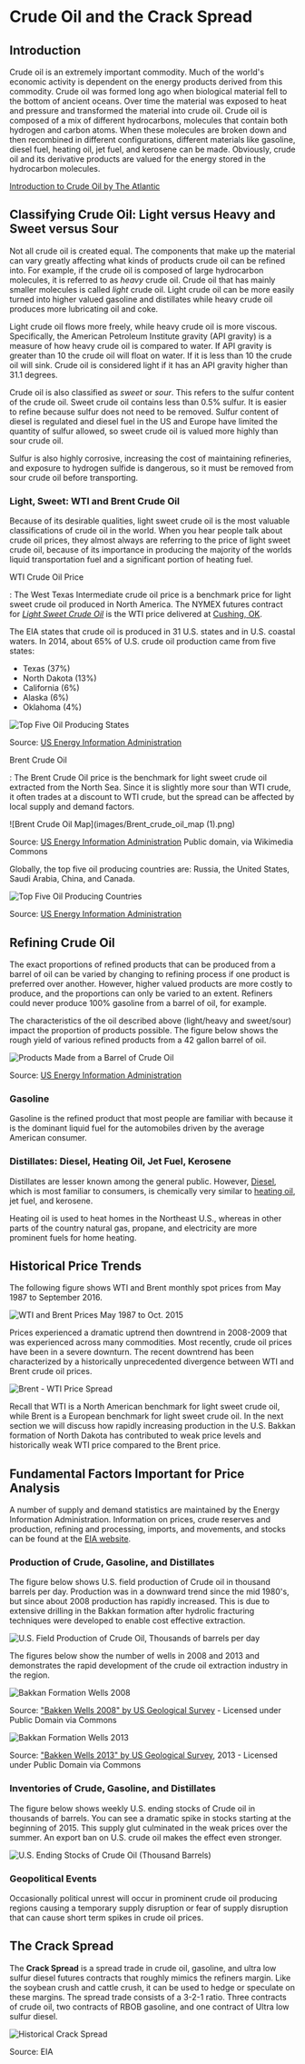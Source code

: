 # Crude Oil and the Crack Spread


## Introduction

Crude oil is an extremely important commodity. Much of the world's economic activity is dependent on the energy products derived from this commodity. Crude oil was formed long ago when biological material fell to the bottom of ancient oceans. Over time the material was exposed to heat and pressure and transformed the material into crude oil.  Crude oil is composed of a mix of different hydrocarbons, molecules that contain both hydrogen and carbon atoms. When these molecules are broken down and then recombined in different configurations, different materials like gasoline, diesel fuel, heating oil, jet fuel, and kerosene can be made. Obviously, crude oil and its derivative products are valued for the energy stored in the hydrocarbon molecules. 

[Introduction to Crude Oil by The Atlantic](https://www.youtube.com/watch?v=62LvVYYqUFA)

## Classifying Crude Oil: Light versus Heavy and Sweet versus Sour

Not all crude oil is created equal. The components that make up the material can vary greatly affecting what kinds of products crude oil can be refined into. For example, if the crude oil is composed of large hydrocarbon molecules, it is referred to as *heavy* crude oil. Crude oil that has mainly smaller molecules is called *light* crude oil. Light crude oil can be more easily turned into higher valued gasoline and distillates while heavy crude oil produces more lubricating oil and coke. 

Light crude oil flows more freely, while heavy crude oil is more viscous. Specifically, the American Petroleum Institute gravity (API gravity) is a measure of how heavy crude oil is compared to water. If API gravity is greater than 10 the crude oil will float on water. If it is less than 10 the crude oil will sink. Crude oil is considered light if it has an API gravity higher than 31.1 degrees.      

Crude oil is also classified as *sweet* or *sour*. This refers to the sulfur content of the crude oil. Sweet crude oil contains less than 0.5% sulfur. It is easier to refine because sulfur does not need to be removed. Sulfur content of diesel is regulated and diesel fuel in the US and Europe have limited the quantity of sulfur allowed, so sweet crude oil is valued more highly than sour crude oil. 

Sulfur is also highly corrosive, increasing the cost of maintaining refineries, and exposure to hydrogen sulfide is dangerous, so it must be removed from sour crude oil before transporting. 

### Light, Sweet: WTI and Brent Crude Oil

Because of its desirable qualities, light sweet crude oil is the most valuable classifications of crude oil in the world. When you hear people talk about crude oil prices, they almost always are referring to the price of light sweet crude oil, because of its importance in producing the majority of the worlds liquid transportation fuel and a significant portion of heating fuel. 

WTI Crude Oil Price

:    The West Texas Intermediate crude oil price is a benchmark price for light sweet crude oil produced in North America. The NYMEX futures contract for [*Light Sweet Crude Oil*](http://www.cmegroup.com/trading/energy/crude-oil/light-sweet-crude.html) is the WTI price delivered at [Cushing, OK](https://www.google.com/maps/place/Cushing,+OK+74023/@43.8498418,-87.2836175,5.17z/data=!4m2!3m1!1s0x87b169f80014c5c1:0xfe855f1914b195a).

The EIA states that crude oil is produced in 31 U.S. states and in U.S. coastal waters. In 2014, about 65% of U.S. crude oil production came from five states:

- Texas (37%)
- North Dakota (13%)
- California (6%)
- Alaska (6%)
- Oklahoma (4%)

![Top Five Oil Producing States](images/top_5_petroleum_states-large.jpg)

Source: [US Energy Information Administration](http://www.eia.gov/Energyexplained/index.cfm?page=oil_home) 


Brent Crude Oil

:    The Brent Crude Oil price is the benchmark for light sweet crude oil extracted from the North Sea. Since it is slightly more sour than WTI crude, it often trades at a discount to WTI crude, but the spread can be affected by local supply and demand factors. 

![Brent Crude Oil Map](images/Brent_crude_oil_map (1).png)

Source: [US Energy Information Administration](http://www.eia.gov/countries/cab.cfm?fips=UK) Public domain, via Wikimedia Commons

Globally, the top five oil producing countries are: Russia, the United States, Saudi Arabia, China, and Canada. 

![Top Five Oil Producing Countries](images/top_petroleum_producing_countries-large.jpg)

Source: [US Energy Information Administration](http://www.eia.gov/Energyexplained/index.cfm?page=oil_home) 

## Refining Crude Oil

The exact proportions of refined products that can be produced from a barrel of oil can be varied by changing to refining process if one product is preferred over another. However, higher valued products are more costly to produce, and the proportions can only be varied to an extent. Refiners could never produce 100% gasoline from a barrel of oil, for example. 

The characteristics of the oil described above (light/heavy and sweet/sour) impact the proportion of products possible. The figure below shows the rough yield of various refined products from a 42 gallon barrel of oil. 

![Products Made from a Barrel of Crude Oil](images/products_from_barrel_crude_oil-large.jpg)

Source: [US Energy Information Administration](http://www.eia.gov/Energyexplained/index.cfm?page=oil_home) 

### Gasoline

Gasoline is the refined product that most people are familiar with because it is the dominant liquid fuel for the automobiles driven by the average American consumer.

### Distillates: Diesel, Heating Oil, Jet Fuel, Kerosene

Distillates are lesser known among the general public. However, [Diesel](http://www.eia.gov/Energyexplained/index.cfm?page=diesel_home), which is most familiar to consumers, is chemically very similar to [heating oil](http://www.eia.gov/Energyexplained/index.cfm?page=heating_oil_use), jet fuel, and kerosene. 

Heating oil is used to heat homes in the Northeast U.S., whereas in other parts of the country natural gas, propane, and electricity are more prominent fuels for home heating.

## Historical Price Trends

The following figure shows WTI and Brent monthly spot prices from May 1987 to September 2016. 

![WTI and Brent Prices May 1987 to Oct. 2015](Excel-files/CrudeOiland-crudeoil_files/image003.png)

Prices experienced a dramatic uptrend then downtrend in 2008-2009 that was experienced across many commodities. Most recently, crude oil prices have been in a severe downturn. The recent downtrend has been characterized by a historically unprecedented divergence between WTI and Brent crude oil prices. 

![Brent - WTI Price Spread](Excel-files/CrudeOiland-crudeoil_files/image008.png)

Recall that WTI is a North American benchmark for light sweet crude oil, while Brent is a European benchmark for light sweet crude oil. In the next section we will discuss how rapidly increasing production in the U.S. Bakkan formation of North Dakota has contributed to weak price levels and historically weak WTI price compared to the Brent price. 

## Fundamental Factors Important for Price Analysis

A number of supply and demand statistics are maintained by the Energy Information Administration. Information on prices, crude reserves and production, refining and processing, imports, and movements, and stocks can be found at the [EIA website](http://www.eia.gov/petroleum/data.cfm).

### Production of Crude, Gasoline, and Distillates

The figure below shows U.S. field production of Crude oil in thousand barrels per day. Production was in a downward trend since the mid 1980's, but since about 2008 production has rapidly increased. This is due to extensive drilling in the Bakkan formation after hydrolic fracturing techniques were developed to enable cost effective extraction. 

![U.S. Field Production of Crude Oil, Thousands of barrels per day](Excel-files/CrudeOiland-crudeoil_files/image004.png)

The figures below show the number of wells in 2008 and 2013 and demonstrates the rapid development of the crude oil extraction industry in the region. 

![Bakkan Formation Wells 2008](images/640px-Bakken_Wells_2008.png)

Source: ["Bakken Wells 2008" by US Geological Survey](https://commons.wikimedia.org/wiki/File:Bakken_Wells_2008.png#/media/File:Bakken_Wells_2008.png) -  Licensed under Public Domain via Commons

![Bakkan Formation Wells 2013](images/Bakken_Wells_2013.png)

Source: ["Bakken Wells 2013" by US Geological Survey](https://commons.wikimedia.org/wiki/File:Bakken_Wells_2013.png#/media/File:Bakken_Wells_2013.png), 2013 - Licensed under Public Domain via Commons 


### Inventories of Crude, Gasoline, and Distillates

The figure below shows weekly U.S. ending stocks of Crude oil in thousands of barrels. You can see a dramatic spike in stocks starting at the beginning of 2015. This supply glut culminated in the weak prices over the summer. An export ban on U.S. crude oil makes the effect even stronger.

![U.S. Ending Stocks of Crude Oil (Thousand Barrels)](Excel-files/CrudeOiland-crudeoil_files/image007.png)

### Geopolitical Events

Occasionally political unrest will occur in prominent crude oil producing regions causing a temporary supply disruption or fear of supply disruption that can cause short term spikes in crude oil prices. 

## The Crack Spread

The **Crack Spread** is a spread trade in crude oil, gasoline, and ultra low sulfur diesel futures contracts that roughly mimics the refiners margin. Like the soybean crush and cattle crush, it can be used to hedge or speculate on these margins. The spread trade consists of a 3-2-1 ratio. Three contracts of crude oil, two contracts of RBOB gasoline, and one contract of Ultra low sulfur diesel. 

![Historical Crack Spread](images/CrackSpreadChange.png)

Source: EIA

